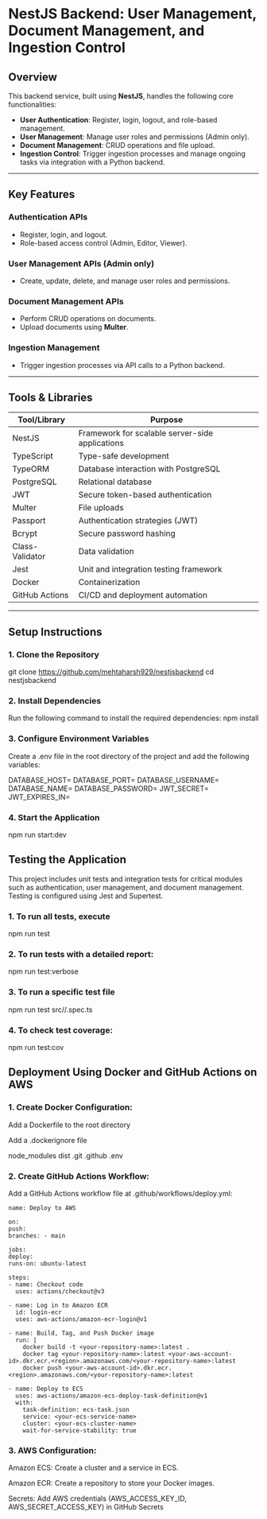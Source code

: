 # NestJS Backend: User Management, Document Management, and Ingestion Control

## Overview

This backend service, built using **NestJS**, handles the following core functionalities:

- **User Authentication**: Register, login, logout, and role-based management.
- **User Management**: Manage user roles and permissions (Admin only).
- **Document Management**: CRUD operations and file upload.
- **Ingestion Control**: Trigger ingestion processes and manage ongoing tasks via integration with a Python backend.

---

## Key Features

### **Authentication APIs**

- Register, login, and logout.
- Role-based access control (Admin, Editor, Viewer).

### **User Management APIs** (Admin only)

- Create, update, delete, and manage user roles and permissions.

### **Document Management APIs**

- Perform CRUD operations on documents.
- Upload documents using **Multer**.

### **Ingestion Management**

- Trigger ingestion processes via API calls to a Python backend.

---

## Tools & Libraries

| **Tool/Library** | **Purpose**                                     |
| ---------------- | ----------------------------------------------- |
| NestJS           | Framework for scalable server-side applications |
| TypeScript       | Type-safe development                           |
| TypeORM          | Database interaction with PostgreSQL            |
| PostgreSQL       | Relational database                             |
| JWT              | Secure token-based authentication               |
| Multer           | File uploads                                    |
| Passport         | Authentication strategies (JWT)                 |
| Bcrypt           | Secure password hashing                         |
| Class-Validator  | Data validation                                 |
| Jest             | Unit and integration testing framework          |
| Docker           | Containerization                                |
| GitHub Actions   | CI/CD and deployment automation                 |

---

## Setup Instructions

### **1. Clone the Repository**

git clone https://github.com/mehtaharsh929/nestjsbackend
cd nestjsbackend

### **2. Install Dependencies**

Run the following command to install the required dependencies:
npm install

### **3. Configure Environment Variables**

Create a .env file in the root directory of the project and add the following variables:

DATABASE_HOST=<your-database-host>
DATABASE_PORT=<your-database-port>
DATABASE_USERNAME=<your-database-username>
DATABASE_NAME=<your-database-name>
DATABASE_PASSWORD=<your-database-password>
JWT_SECRET=<your-jwt-secret>
JWT_EXPIRES_IN=<jwt-expiration-time>

### **4. Start the Application**

npm run start:dev

## Testing the Application

This project includes unit tests and integration tests for critical modules such as authentication, user management, and document management. Testing is configured using Jest and Supertest.

### **1. To run all tests, execute**

npm run test

### **2. To run tests with a detailed report:**

npm run test:verbose

### **3. To run a specific test file**

npm run test src/<module>/<file>.spec.ts

### **4. To check test coverage:**

npm run test:cov

## Deployment Using Docker and GitHub Actions on AWS

### **1. Create Docker Configuration:**

Add a Dockerfile to the root directory

Add a .dockerignore file

node_modules
dist
.git
.github
.env

### **2. Create GitHub Actions Workflow:**

Add a GitHub Actions workflow file at .github/workflows/deploy.yml:

    name: Deploy to AWS

    on:
    push:
    branches: - main

    jobs:
    deploy:
    runs-on: ubuntu-latest

    steps:
    - name: Checkout code
      uses: actions/checkout@v3

    - name: Log in to Amazon ECR
      id: login-ecr
      uses: aws-actions/amazon-ecr-login@v1

    - name: Build, Tag, and Push Docker image
      run: |
        docker build -t <your-repository-name>:latest .
        docker tag <your-repository-name>:latest <your-aws-account-id>.dkr.ecr.<region>.amazonaws.com/<your-repository-name>:latest
        docker push <your-aws-account-id>.dkr.ecr.<region>.amazonaws.com/<your-repository-name>:latest

    - name: Deploy to ECS
      uses: aws-actions/amazon-ecs-deploy-task-definition@v1
      with:
        task-definition: ecs-task.json
        service: <your-ecs-service-name>
        cluster: <your-ecs-cluster-name>
        wait-for-service-stability: true

### **3. AWS Configuration:**

Amazon ECS: Create a cluster and a service in ECS.

Amazon ECR: Create a repository to store your Docker images.

Secrets: Add AWS credentials (AWS_ACCESS_KEY_ID, AWS_SECRET_ACCESS_KEY) in GitHub Secrets
